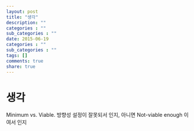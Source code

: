 ```yaml
---
layout: post
title: "생각"
description: ""
categories : ""
sub_categories : ""
date: 2015-06-19
categories : ""
sub_categories : ""
tags: []
comments: true
share: true
---
```


# 생각

Minimum vs. Viable. 방향성 설정이 잘못되서 인지, 아니면 Not-viable enough 이여서 인지

